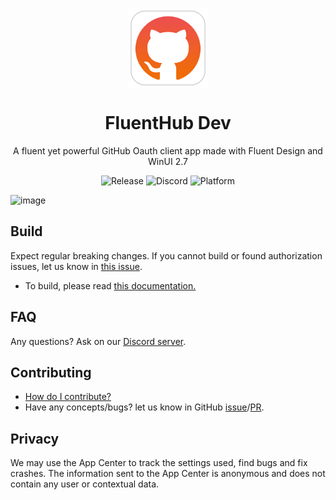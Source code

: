 <p align="center">
  <img width="128" align="center" src="src/FluentHub/Assets/AppTiles/StoreLogo.scale-400.png">
</p>
<h1 align="center">
  FluentHub Dev
</h1>
<p align="center">
  A fluent yet powerful GitHub Oauth client app made with Fluent Design and WinUI 2.7
</p>

<p align="center">
  <a style="text-decoration:none" href="https://github.com/fluenthub-community/FluentHub/releases">
    <img src="https://img.shields.io/github/v/release/fluenthub-community/fluenthub?include_prereleases&style=flat-square" alt="Release" />
  </a>
  <a style="text-decoration:none" href="https://discord.gg/8KtRkjq2Q4">
    <img src="https://img.shields.io/discord/935562861701390336?color=blue&label=Discord&style=flat-square" alt="Discord" />
  </a>
  <a style="text-decoration:none">
    <img src="https://img.shields.io/badge/Platform-Windows-red?style=flat-square" alt="Platform" />
  </a>
</p>

![image](https://user-images.githubusercontent.com/62196528/161764680-9d4fd92b-887e-4410-9676-a796f4b4b258.png)

## Build

Expect regular breaking changes. If you cannot build or found authorization issues, let us know in [this issue](https://github.com/fluenthub-community/FluentHub/issues/104).

- To build, please read [this documentation.](docs/build-from-source.md)

## FAQ

Any questions? Ask on our [Discord server](https://discord.gg/8KtRkjq2Q4).

## Contributing

- [How do I contribute?](docs/CONTRIBUTING.md)
- Have any concepts/bugs? let us know in GitHub [issue](https://github.com/fluenthub-community/FluentHub/issues)/[PR](https://github.com/fluenthub-community/FluentHub/pulls).

## Privacy

We may use the App Center to track the settings used, find bugs and fix crashes. The information sent to the App Center is anonymous and does not contain any user or contextual data.

